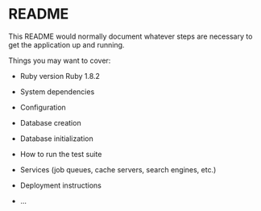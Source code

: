 # README

This README would normally document whatever steps are necessary to get the
application up and running.

Things you may want to cover:

* Ruby version
Ruby 1.8.2

* System dependencies

* Configuration

* Database creation

* Database initialization

* How to run the test suite

* Services (job queues, cache servers, search engines, etc.)

* Deployment instructions

* ...
